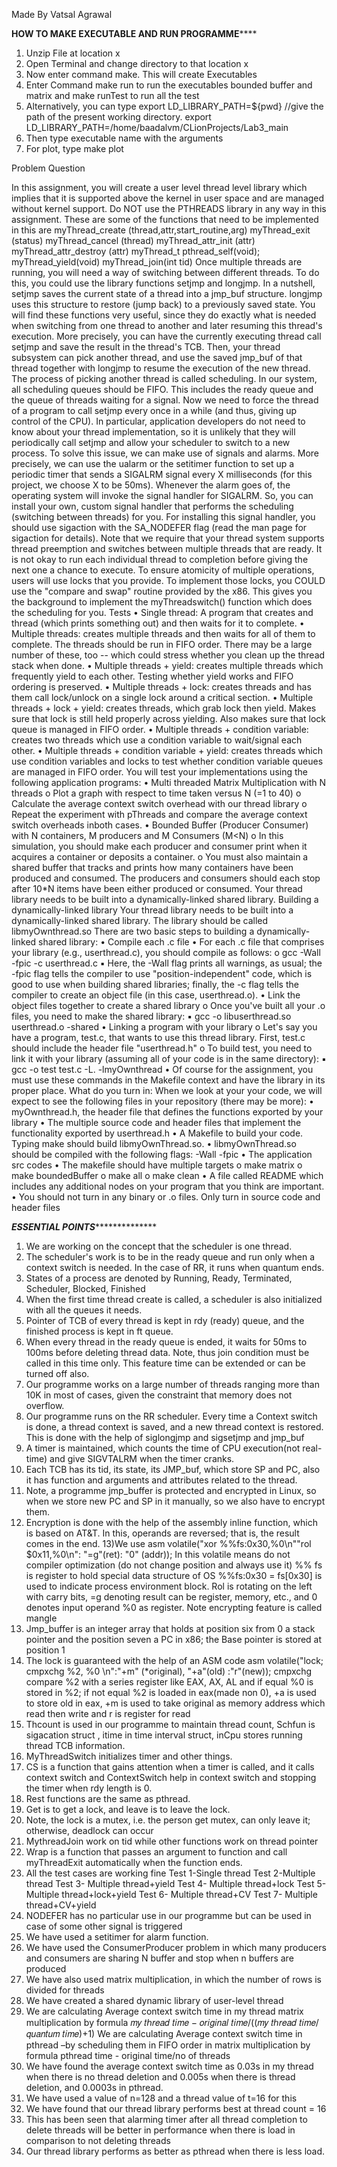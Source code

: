 Made By Vatsal Agrawal

**************************HOW TO MAKE EXECUTABLE AND RUN PROGRAMME******************************
1) Unzip File at location x
2) Open Terminal and change directory to that location x
3) Now enter command make.
This will create Executables
4) Enter Command make run to run the executables bounded buffer
and matrix and make runTest to run all the test
5) Alternatively, you can type
export LD_LIBRARY_PATH=${pwd} //give the path of the present working directory.
export LD_LIBRARY_PATH=/home/baadalvm/CLionProjects/Lab3_main
6) Then type executable name with the arguments
7) For plot, type make plot


Problem Question

In this assignment, you will create a user level thread level library which implies that it is supported above the kernel in user space and are managed without kernel support.
Do NOT use the PTHREADS library in any way in this assignment.
These are some of the functions that need to be implemented in this are
myThread_create (thread,attr,start_routine,arg)
myThread_exit (status)
myThread_cancel (thread)
myThread_attr_init (attr)
myThread_attr_destroy (attr)
myThread_t pthread_self(void);
myThread_yield(void)
myThread_join(int tid)
Once multiple threads are running, you will need a way of switching between different threads. To do this, you could use the library functions setjmp and longjmp. In a nutshell, setjmp saves the current state of a thread into a jmp_buf structure. longjmp uses this structure to restore (jump back) to a previously saved state. You will find these functions very useful, since they do exactly what is needed when switching from one thread to another and later resuming this thread's execution. More precisely, you can have the currently executing thread call setjmp and save the result in the thread's TCB. Then, your thread subsystem can pick another thread, and use the saved jmp_buf of that thread together with longjmp to resume the execution of the new thread.
The process of picking another thread is called scheduling. In our system, all scheduling queues should be FIFO. This includes the ready queue and the queue of threads waiting for a signal.
Now we need to force the thread of a program to call setjmp every once in a while (and thus, giving up control of the CPU). In particular, application developers do not need to know about your thread implementation, so it is unlikely that they will periodically call setjmp and allow your scheduler to switch to a new process. To solve this issue, we can make use of signals and alarms. More precisely, we can use the ualarm or the setitimer function to set up a periodic timer that sends a SIGALRM signal every X milliseconds (for this project, we choose X to be 50ms). Whenever the alarm goes of, the operating system will invoke the signal handler for SIGALRM. So, you can install your own, custom signal handler that performs the scheduling (switching between threads) for you. For installing this signal handler, you should use sigaction with the SA_NODEFER flag (read the man page for sigaction for details).
Note that we require that your thread system supports thread preemption and switches between multiple threads that are ready. It is not okay to run each individual thread to completion before giving the next one a chance to execute.
To ensure atomicity of multiple operations, users will use locks that you provide. To implement those locks, you COULD use the "compare and swap" routine provided by the x86.
This gives you the background to implement the myThreadswitch() function which does the scheduling for you.
Tests
• Single thread: A program that creates and thread (which prints something out) and then waits for it to complete.
• Multiple threads: creates multiple threads and then waits for all of them to complete. The threads should be run in FIFO order. There may be a large number of these, too -- which could stress whether you clean up the thread stack when done.
• Multiple threads + yield: creates multiple threads which frequently yield to each other. Testing whether yield works and FIFO ordering is preserved.
• Multiple threads + lock: creates threads and has them call lock/unlock on a single lock around a critical section.
• Multiple threads + lock + yield: creates threads, which grab lock then yield. Makes sure that lock is still held properly across yielding. Also makes sure that lock queue is managed in FIFO order.
• Multiple threads + condition variable: creates two threads which use a condition variable to wait/signal each other.
• Multiple threads + condition variable + yield: creates threads which use condition variables and locks to test whether condition variable queues are managed in FIFO order.
You will test your implementations using the following application programs:
• Multi threaded Matrix Multiplication with N threads
o Plot a graph with respect to time taken versus N (=1 to 40)
o Calculate the average context switch overhead with our thread library
o Repeat the experiment with pThreads and compare the average context switch overheads inboth cases.
• Bounded Buffer (Producer Consumer) with N containers, M producers and M Consumers (M<N)
o In this simulation, you should make each producer and consumer print when it acquires a container or deposits a container.
o You must also maintain a shared buffer that tracks and prints how many containers have been produced and consumed. The producers and consumers should each stop after 10*N items have been either produced or consumed.
Your thread library needs to be built into a dynamically-linked shared library.
Building a dynamically-linked library
Your thread library needs to be built into a dynamically-linked shared library. The library should be called libmyOwnthread.so
There are two basic steps to building a dynamically-linked shared library:
• Compile each .c file
• For each .c file that comprises your library (e.g., userthread.c), you should compile as follows:
o gcc -Wall -fpic -c userthread.c
▪ Here, the -Wall flag prints all warnings, as usual; the -fpic flag tells the compiler to use "position-independent" code, which is good to use when building shared libraries; finally, the -c flag tells the compiler to create an object file (in this case, userthread.o).
• Link the object files together to create a shared library
o Once you've built all your .o files, you need to make the shared library:
▪ gcc -o libuserthread.so userthread.o -shared
• Linking a program with your library
o Let's say you have a program, test.c, that wants to use this thread library. First, test.c should include the header file "userthread.h"
o To build test, you need to link it with your library (assuming all of your code is in the same directory):
▪ gcc -o test test.c -L. -lmyOwnthread
• Of course for the assignment, you must use these commands in the Makefile context and have the library in its proper place.
What do you turn in:
When we look at your your code, we will expect to see the following files in your repository (there may be more):
• myOwnthread.h, the header file that defines the functions exported by your library
• The multiple source code and header files that implement the functionality exported by userthread.h
• A Makefile to build your code. Typing make should build libmyOwnThread.so.
• libmyOwnThread.so should be compiled with the following flags: -Wall -fpic
• The application src codes
• The makefile should have multiple targets
o make matrix
o make boundedBuffer
o make all
o make clean
• A file called README which includes any additional nodes on your program that you think are important.
• You should not turn in any binary or .o files. Only turn in source code and header files


***************************ESSENTIAL POINTS*****************************************

1) We are working on the concept that the scheduler is one thread.
2) The scheduler's work is to be in the ready queue and run only when a context switch is needed. In the case of RR, it runs when quantum ends.
3) States of a process are denoted by Running, Ready, Terminated, Scheduler, Blocked, Finished
4) When the first time thread create is called, a scheduler is also initialized with all the queues it needs.
5) Pointer of TCB of every thread is kept in rdy (ready) queue, and the finished process is kept in ft queue.
6) When every thread in the ready queue is ended, it waits for 50ms to 100ms before deleting thread data. Note, thus join condition must be called in this time only. This feature time can be extended or can be turned off also.
7) Our programme works on a large number of threads ranging more than 10K in most of cases, given the constraint that memory does not overflow.
8) Our programme runs on the RR scheduler. Every time a Context switch is done, a thread context is saved, and a new thread context is restored. This is done with the help of siglongjmp and sigsetjmp and jmp_buf
9) A timer is maintained, which counts the time of CPU execution(not real-time) and give SIGVTALRM when the timer cranks.
10) Each TCB has its tid, its state, its JMP_buf, which store SP and PC, also it has function and arguments and attributes related to the thread.
11) Note, a programme jmp_buffer is protected and encrypted in Linux, so when we store new PC and SP in it manually, so we also have to encrypt them. 
12) Encryption is done with the help of the assembly inline function, which is based on AT&T. In this, operands are reversed; that is, the result comes in the end.
13)We use
asm volatile("xor %%fs:0x30,%0\n""rol $0x11,%0\n": "=g"(ret): "0" (addr));
In this volatile means do not compiler optimization (do not change position and always use it)
%% fs is register to hold special data structure of OS %%fs:0x30 = fs[0x30] is used to indicate process environment block. Rol is rotating on the left with carry bits, =g denoting result can be register, memory, etc., and 0 denotes input operand %0 as
register. Note encrypting feature is called mangle
14) Jmp_buffer is an integer array that holds at position six from 0 a stack pointer and the position seven a PC in x86; the Base pointer is stored at position 1
15) The lock is guaranteed with the help of an ASM code
asm volatile("lock; cmpxchg %2, %0 \n":"+m" (*original), "+a"(old) :"r"(new));
cmpxchg compare %2 with a series register like EAX, AX, AL and
if equal %0 is stored in %2; if not equal %2 is loaded in eax(made non 0), +a is used to store old in eax, +m is used to take original as memory address which read then write and r is register for read
16) Thcount is used in our programme to maintain thread count, Schfun is sigacation struct , itime in time interval struct, inCpu stores running thread TCB information.
17) MyThreadSwitch initializes timer and other things.
18) CS is a function that gains attention when a timer is called, and it calls context switch and ContextSwitch help in context switch and stopping the timer when rdy length is 0.
19) Rest functions are the same as pthread. 
20) Get is to get a lock, and leave is to leave the lock.
21) Note, the lock is a mutex, i.e. the person get mutex, can only leave it; otherwise, deadlock can occur 
22) MythreadJoin work on tid while other functions work on thread pointer
23) Wrap is a function that passes an argument to function and call myThreadExit automatically when the function ends.
24) All the test cases are working fine
Test 1-Single thread
Test 2-Multiple thread
Test 3- Multiple thread+yield
Test 4- Multiple thread+lock
Test 5- Multiple thread+lock+yield
Test 6- Multiple thread+CV
Test 7- Multiple thread+CV+yield
25) NODEFER has no particular use in our programme but can be used in case of some other signal is triggered
26) We have used a setitimer for alarm function.
27) We have used the ConsumerProducer problem in which many producers and consumers are sharing N buffer and stop when n buffers are produced
28) We have also used matrix multiplication, in which the number of rows is divided for threads
29) We have created a shared dynamic library of user-level thread
30) We are calculating Average context switch time in my thread matrix multiplication by formula
𝑚𝑦 𝑡ℎ𝑟𝑒𝑎𝑑 𝑡𝑖𝑚𝑒 − 𝑜𝑟𝑖𝑔𝑖𝑛𝑎𝑙 𝑡𝑖𝑚𝑒/((𝑚𝑦 𝑡ℎ𝑟𝑒𝑎𝑑 𝑡𝑖𝑚𝑒/𝑞𝑢𝑎𝑛𝑡𝑢𝑚 𝑡𝑖𝑚𝑒)+1)
We are calculating Average context switch time in pthread –by scheduling them in FIFO order in matrix multiplication by formula
pthread time - original time/no of threads
31) We have found the average context switch time as 0.03s in my thread when there is no thread deletion and 0.005s when there is thread deletion, and 0.0003s in pthread.
32) We have used a value of n=128 and a thread value of t=16 for this
33) We have found that our thread library performs best at thread count = 16
34) This has been seen that alarming timer after all thread completion to delete threads will be better in performance when there is load in comparison to not deleting threads
35) Our thread library performs as better as pthread when there is less load.

